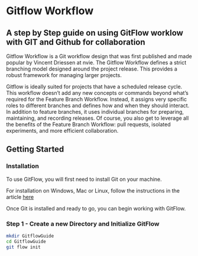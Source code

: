 # Gitflow Workflow
## A step by Step guide on using GitFlow worklow with GIT and Github for collaboration

Gitflow Workflow is a Git workflow design that was first published and made popular by Vincent Driessen at nvie. The Gitflow Workflow defines a strict branching model designed around the project release. This provides a robust framework for managing larger projects.

Gitflow is ideally suited for projects that have a scheduled release cycle. This workflow doesn’t add any new concepts or commands beyond what’s required for the Feature Branch Workflow. Instead, it assigns very specific roles to different branches and defines how and when they should interact. In addition to feature branches, it uses individual branches for preparing, maintaining, and recording releases. Of course, you also get to leverage all the benefits of the Feature Branch Workflow: pull requests, isolated experiments, and more efficient collaboration.

## Getting Started

### Installation
To use GitFlow, you will first need to install Git on your machine.

For installation on Windows, Mac or Linux, follow the instructions in the article [here](https://www.digitalocean.com/community/tutorials/how-to-contribute-to-open-source-getting-started-with-git)

Once Git is installed and ready to go, you can begin working with GitFlow.

### Step 1 - Create a new Directory and Initialize GitFlow
```sh
mkdir GitflowGuide
cd GitflowGuide
git flow init
```